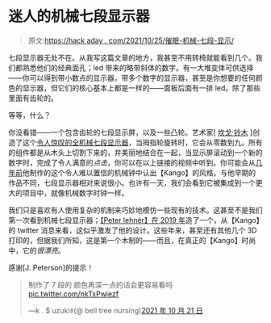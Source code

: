 # 迷人的机械七段显示器

> 原文:[https://hack aday . com/2021/10/25/催眠-机械-七段-显示/](https://hackaday.com/2021/10/25/mesmerizing-mechanical-seven-segment-display/)

七段显示器无处不在。从我写这篇文章的地方，我甚至不用转椅就能看到几个。我们都熟悉他们的经典面孔；led 带来的略带斜体的数字。有一大堆变体可供选择——你可以得到带小数点的显示器，带多个数字的显示器，甚至是你想要的任何颜色的显示器，但它们的核心基本上都是一样的——面板后面有一排 led。除了那些里面有齿轮的。

等等，什么？

你没看错——一个包含齿轮的七段显示屏，以及一些凸轮。艺术家[ [坎戈·铃木](https://twitter.com/BellTreeNursing) ]创造了这个[令人惊叹的全机械七段显示器](https://twitter.com/BellTreeNursing/status/1451255462809116678)，当拇指轮旋转时，它会从零数到九。所有的组件都是从木头上切割下来的，并美丽地结合在一起，当显示屏滚动到一个新的数字时，完成了令人满意的*点击*，你可以在以上链接的视频中听到。你可能会从[几年前](https://hackaday.com/2016/02/12/frickin-amazing-clock/)他制作的这个令人难以置信的机械钟中认出【Kango】的风格。与他早期的作品不同，七段显示器相对来说很小。也许有一天，我们会看到它被集成到一个更大的项目中，就像机械数字时钟一样。

我们只是喜欢有人使用复杂的机制来巧妙地模仿一些现有的技术。这甚至不是我们第一次看到机械七段显示器；[【Peter lehnér】在 2019 年](https://hackaday.com/2019/01/26/7-segment-display-is-3d-printed-and-hand-cranked/)造了一个，从【Kango】的 twitter 消息来看，这似乎激发了他的设计。这些年来，甚至还有其他几个 3D 打印的，但据我们所知，这是第一个木制的——而且，在真正的【Kango】时尚中，它的*很漂亮*。

感谢[J. Peterson]的提示！

> 制作了 7 段的
> 颜色再深一点的话会更容易看吗[pic.twitter.com/nkTxPwiezf](https://t.co/nkTxPwiezf)
> 
> —k . $ uzuki𖠃(@ bell tree nursing)[2021 年 10 月 21 日](https://twitter.com/BellTreeNursing/status/1451255462809116678?ref_src=twsrc%5Etfw)